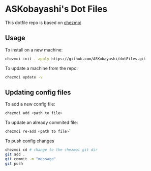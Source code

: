 # ASKobayashi's Dot Files

This dotfile repo is based on [chezmoi](https://www.chezmoi.io/)


## Usage

To install on a new machine:

```sh
chezmoi init --apply https://github.com/ASKobayashi/dotFiles.git
```


To update a machine from the repo:

```sh
chezmoi update -v
```

## Updating config files

To add a new config file:

```sh
chezmoi add <path to file>
```

To update an already commited file:

```sh
chezmoi re-add <path to file>`
```

To push config changes
```sh
chezmoi cd # change to the chezmoi git dir
git add .
git commit -m "message"
git push
```


